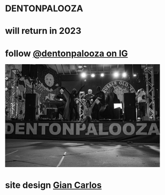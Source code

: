 # DENTONPALOOZA
# will return in 2023
# follow [@dentonpalooza on IG](https://www.instagram.com/dentonpalooza)
![palooza](/img/DSC_2670.jpg)
# site design [Gian Carlos](https://www.giantcarlos.com/)
